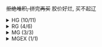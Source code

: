 <del>拒绝堆积, 拼完再买</del>
胶价好烂, 买不起辽

<details>
<summary>HG (10/11)</summary>
<p>

- RX-78-2 Gundam (Revive Ver.)
- RX-78-2 Gundam (Beyond Global)
- RX-178 GUNDAM Mk-II (A.E.U.G)
- MS-06S Zaku II (Red Comet Ver.)
- MSM-04 Acguy
- RX-0 Unicorn Gundam 03 Phenex
- NZ-666 Kshatriya
- RX-104FF Penelope [Not started]
- XVX-016 Gundam Aerial
- XGF-02 Gundam Lfrith
- X-EX01 Gundam Calibarn

</p>
</details>

<details>
<summary>RG (4/6)</summary>
<p>

- RX-78-2 Gundam (Ver. 2.0)
- RX-93-ν2 Hi-ν Gundam [Not Started]
- RX-0 Unicorn Gundam
- RX-0 Unicorn Gundam 02 Banshee
- ZGMF-X56S/α Force Impulse Gundam [In Progress]
- XM-X1 Crossbone Gundam X-1

</p>
</details>

<details>
<summary>MG (3/3)</summary>
<p>

- RX-93 ν Gundam (Ver.Ka)
- RX-93-ν2 Hi-ν Gundam (Ver.Ka)
- ASW-G-08 Gundam Barbatos

</p>
</details>

<details>
<summary>MGEX (1/1)</summary>
<p>

- RX-0 Unicorn Gundam (Ver.Ka)

</p>
</details>
